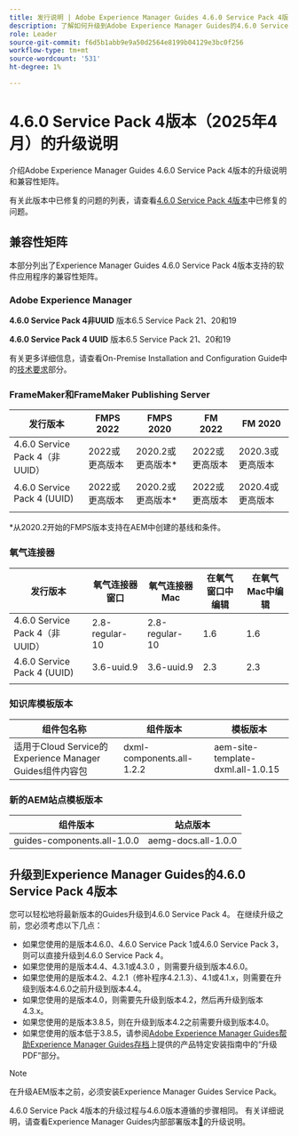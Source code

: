 ```yaml
---
title: 发行说明 | Adobe Experience Manager Guides 4.6.0 Service Pack 4版本的升级说明
description: 了解如何升级到Adobe Experience Manager Guides的4.6.0 Service Pack 4版本
role: Leader
source-git-commit: f6d5b1abb9e9a50d2564e8199b04129e3bc0f256
workflow-type: tm+mt
source-wordcount: '531'
ht-degree: 1%

---
```


# 4.6.0 Service Pack 4版本（2025年4月）的升级说明

介绍Adobe Experience Manager Guides 4.6.0 Service Pack 4版本的升级说明和兼容性矩阵。

有关此版本中已修复的问题的列表，请查看[4.6.0 Service Pack 4版本](fixed-issues-4-6-0-sp4.md)中已修复的问题。

## 兼容性矩阵

本部分列出了Experience Manager Guides 4.6.0 Service Pack 4版本支持的软件应用程序的兼容性矩阵。

### Adobe Experience Manager

**4.6.0 Service Pack 4非UUID**
版本6.5 Service Pack 21、20和19

**4.6.0 Service Pack 4 UUID**
版本6.5 Service Pack 21、20和19

有关更多详细信息，请查看On-Premise Installation and Configuration Guide中的[技术要求](../install-guide/download-install-technical-requirements.md)部分。

### FrameMaker和FrameMaker Publishing Server

| 发行版本 | FMPS 2022 | FMPS 2020 | FM 2022 | FM 2020 |
| --- | --- | --- | --- | --- |
| 4.6.0 Service Pack 4（非UUID） | 2022或更高版本 | 2020.2或更高版本* | 2022或更高版本 | 2020.3或更高版本 |
| 4.6.0 Service Pack 4 (UUID) | 2022或更高版本 | 2020.2或更高版本* | 2022或更高版本 | 2020.4或更高版本 |
| | | | |

*从2020.2开始的FMPS版本支持在AEM中创建的基线和条件。

### 氧气连接器

| 发行版本 | 氧气连接器窗口 | 氧气连接器Mac | 在氧气窗口中编辑 | 在氧气Mac中编辑 |
| --- | --- | --- |--- |--- |
| 4.6.0 Service Pack 4（非UUID） | 2.8-regular-10 | 2.8-regular-10 | 1.6 | 1.6 |
| 4.6.0 Service Pack 4 (UUID) | 3.6-uuid.9 | 3.6-uuid.9 | 2.3 | 2.3 |
|  |  |   |

### 知识库模板版本

| 组件包名称 | 组件版本 | 模板版本 |
|---|---|---|
| 适用于Cloud Service的Experience Manager Guides组件内容包 | dxml-components.all-1.2.2 | aem-site-template-dxml.all-1.0.15 |

### 新的AEM站点模板版本

| 组件版本 | 站点版本 |
|---|---|
| guides-components.all-1.0.0 | aemg-docs.all-1.0.0 |

## 升级到Experience Manager Guides的4.6.0 Service Pack 4版本

您可以轻松地将最新版本的Guides升级到4.6.0 Service Pack 4。 在继续升级之前，您必须考虑以下几点：

- 如果您使用的是版本4.6.0、4.6.0 Service Pack 1或4.6.0 Service Pack 3，则可以直接升级到4.6.0 Service Pack 4。
- 如果您使用的是版本4.4、4.3.1或4.3.0 ，则需要升级到版本4.6.0。
- 如果您使用的是版本4.2、4.2.1（修补程序4.2.1.3）、4.1或4.1.x，则需要在升级到版本4.6.0之前升级到版本4.4。
- 如果您使用的是版本4.0，则需要先升级到版本4.2，然后再升级到版本4.3.x。
- 如果您使用的是版本3.8.5，则在升级到版本4.2之前需要升级到版本4.0。
- 如果您使用的版本低于3.8.5，请参阅[Adobe Experience Manager Guides帮助Experience Manager Guides存档](https://helpx.adobe.com/cn/xml-documentation-for-experience-manager/archive.html)上提供的产品特定安装指南中的“升级PDF”部分。

>[!NOTE]
>
>在升级AEM版本之前，必须安装Experience Manager Guides Service Pack。

4.6.0 Service Pack 4版本的升级过程与4.6.0版本遵循的步骤相同。 有关详细说明，请查看Experience Manager Guides内部部署版本[&#128279;](../install-guide/upgrade-xml-documentation.md)的升级说明。
